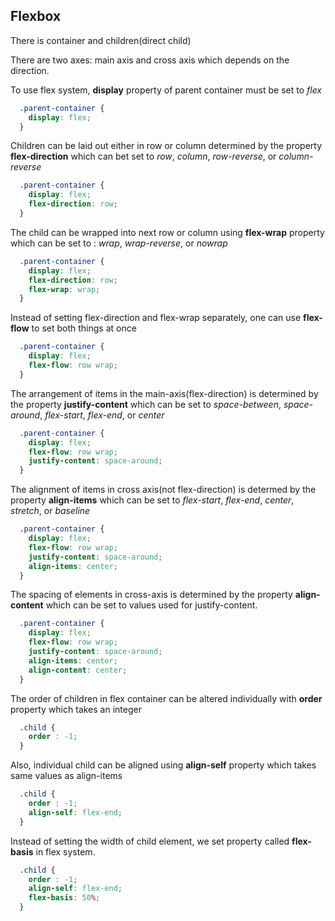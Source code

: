 ## Flexbox

There is container and children(direct child)

There are two axes: main axis and cross axis which depends on the direction.


To use flex system, **display** property of parent container must be set to *flex*

``` css
  .parent-container {
    display: flex;
  }
```

Children can be laid out either in row or column determined by the property **flex-direction** which can bet set to *row*, *column*, *row-reverse*, or *column-reverse*


``` css
  .parent-container {
    display: flex;
    flex-direction: row;
  }
```

The child can be wrapped into next row or column using **flex-wrap** property which can be set to : *wrap*, *wrap-reverse*, or *nowrap* 


``` css
  .parent-container {
    display: flex;
    flex-direction: row;
    flex-wrap: wrap;
  }
```

Instead of setting flex-direction and flex-wrap separately, one can use **flex-flow** to set both things at once

``` css
  .parent-container {
    display: flex;
    flex-flow: row wrap;
  }
```

The arrangement of items in the main-axis(flex-direction) is determined by the property **justify-content** which can be set to *space-between*, *space-around*, *flex-start*, *flex-end*, or *center*

``` css
  .parent-container {
    display: flex;
    flex-flow: row wrap;
    justify-content: space-around;
  }
```

The alignment of items in cross axis(not flex-direction) is determed by the property **align-items** which can be set to *flex-start*, *flex-end*, *center*, *stretch*, or *baseline*

``` css
  .parent-container {
    display: flex;
    flex-flow: row wrap;
    justify-content: space-around;
    align-items: center;
  }
```
The spacing of elements in cross-axis is determined by the property **align-content** which can be set to values used for justify-content.
``` css
  .parent-container {
    display: flex;
    flex-flow: row wrap;
    justify-content: space-around;
    align-items: center;
    align-content: center;
  }
```

The order of children in flex container can be altered individually with **order** property which takes an integer

``` css
  .child {
    order : -1;
  }
```

Also, individual child can be aligned using **align-self** property which takes same values as align-items

``` css
  .child {
    order : -1;
    align-self: flex-end;
  }
```
Instead of setting the width of child element, we set property called **flex-basis** in flex system. 

``` css
  .child {
    order : -1;
    align-self: flex-end;
    flex-basis: 50%;
  }
```
